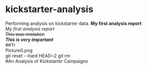 # kickstarter-analysis
Performing analysis on kickstarter data.
**My first analysis report**\
*My first analysis report*\
~~This was mistaken~~\
***This is very important***\
##Tr\
Picture0.png\
git reset --hard HEAD~2
git rm\
#An Analysis of Kickstarter Campaigns
